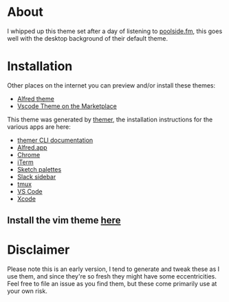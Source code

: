 # About

I whipped up this theme set after a day of listening to [poolside.fm](https://poolside.fm), this goes well with the desktop background of their default theme.

# Installation

Other places on the internet you can preview and/or install these themes:
- [Alfred theme](https://www.alfredapp.com/extras/theme/pP5PI2Txaz/)
- [Vscode Theme on the Marketplace](https://marketplace.visualstudio.com/items?itemName=sansbrina.poolside)

This theme was generated by [themer](https://github.com/mjswensen/themer), the installation instructions for the various apps are here:
* [themer CLI documentation](https://github.com/mjswensen/themer)
* [Alfred.app](https://github.com/mjswensen/themer/tree/master/cli/packages/themer-alfred#output)
* [Chrome](https://github.com/mjswensen/themer/tree/master/cli/packages/themer-chrome#output)
* [iTerm](https://github.com/mjswensen/themer/tree/master/cli/packages/themer-iterm#output)
* [Sketch palettes](https://github.com/mjswensen/themer/tree/master/cli/packages/themer-sketch-palettes#output)
* [Slack sidebar](https://github.com/mjswensen/themer/tree/master/cli/packages/themer-slack#output)
* [tmux](https://github.com/tomselvi/themer-tmux#output)
* [VS Code](https://github.com/mjswensen/themer/tree/master/cli/packages/themer-vscode#output)
* [Xcode](https://github.com/mjswensen/themer/tree/master/cli/packages/themer-xcode#output)

## Install the vim theme [here](https://github.com/sansbrina/vim-poolside)

# Disclaimer

Please note this is an early version, I tend to generate and tweak these as I use them, and since they're so fresh they
might have some eccentricities. Feel free to file an issue as you find them, but these come primarily use at your own risk.
